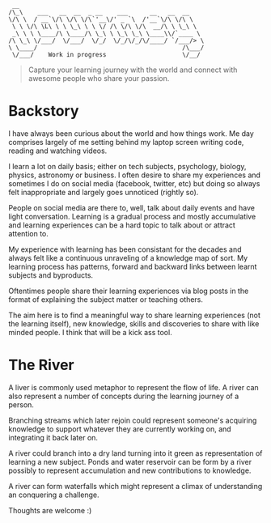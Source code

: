 ```                                                      
 __                                                   
/\_\    ___   __  __  _ __    ___      __   __  __    
\/\ \  / __`\/\ \/\ \/\`'__\/' _ `\  /'__`\/\ \/\ \   
 \ \ \/\ \L\ \ \ \_\ \ \ \/ /\ \/\ \/\  __/\ \ \_\ \  
 _\ \ \ \____/\ \____/\ \_\ \ \_\ \_\ \____\\/`____ \ 
/\ \_\ \/___/  \/___/  \/_/  \/_/\/_/\/____/ `/___/> \
\ \____/                                        /\___/
 \/___/    Work in progress                     \/__/ 

```

> Capture your learning journey with the world and connect with awesome people who share your passion.


# Backstory

I have always been curious about the world and how things work. Me day comprises largely of me setting behind my laptop screen writing code, reading and watching videos. 

I learn a lot on daily basis; either on tech subjects, psychology, biology, physics, astronomy or business. I often desire to share my experiences and sometimes I do on social media (facebook, twitter, etc) but doing so always felt inappropriate and largely goes unnoticed (rightly so). 

People on social media are there to, well, talk about daily events and have light conversation. Learning is a gradual process and mostly accumulative and learning experiences can be a hard topic to talk about or attract attention to. 

My experience with learning has been consistant for the decades and always felt like a continuous unraveling of a knowledge map of sort. My learning process has patterns, forward and backward links between learnt subjects and byproducts. 

Oftentimes people share their learning experiences via blog posts in the format of explaining the subject matter or teaching others. 

The aim here is to find a meaningful way to share learning experiences (not the learning itself), new knowledge, skills and discoveries to share with like minded people. I think that will be a kick ass tool.


# The River

A liver is commonly used metaphor to represent the flow of life. A river can also represent a number of concepts during the learning journey of a person. 

Branching streams which later rejoin could represent someone's acquiring knowledge to support whatever they are currently working on, and integrating it back later on. 

A river could branch into a dry land turning into it green as representation of learning a new subject. Ponds and water reservoir can be form by a river possibly to represent accumulation and new contributions to knowledge. 

A river can form waterfalls which might represent a climax of understanding an conquering a challenge.  

Thoughts are welcome :)
